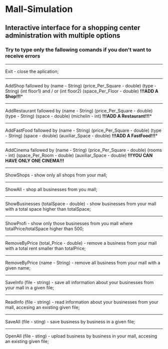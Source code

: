 # Mall-Simulation 

Interactive interface for a shopping center administration with multiple options
--------------------------------------------------------------------------------------
### Try to type only the fallowing comands if you don't want to receive errors
******************************************************
Exit - close the aplication;
******************************************************
AddShop fallowed by (name - String) (price_Per_Square - double) (type - String) (int floor1) and / or (int floor2) (space_Per_Floor - double)
  **********!!!ADD A Shop!!!***********
  ******************************************************
AddRestaurant fallowed by (name - String) (price_Per_Square - double) (type - String) (space - double) (michelin - int)
  **********!!!ADD A Restaurant!!!***********
  ******************************************************
AddFastFood fallowed by (name - String) (price_Per_Square - double) (type - String) (space - double) (auxiliar_Space - double)
  **********!!!ADD A FastFood!!!***********
  ******************************************************
AddCinema fallowed by (name - String) (price_Per_Square - double) (rooms - int) (space_Per_Room - double) (auxiliar_Space - double)
  **********!!!YOU CAN HAVE ONLY ONE CINEMA!!!**********
********************************************************
ShowShops - show only all shops from your mall;
********************************************************
ShowAll - shop all businesses from you mall;
********************************************************
ShowBusinesses (totalSpace - double) - show businesses from your mall with a total space higher than totalSpace;
********************************************************
ShowProfi - show only those businesses from you mall where totalPrice/totalSpace higher than 500;
********************************************************
RemoveByPrice (total_Price - double)  - remove a business from your mall  with a total rent smaller than totalPrice;
********************************************************
RemoveByPrice (name - String) - remove all business from your mall  with a given name;
********************************************************
SaveInfo (file - string) - save all information about your businesses from your mall in a given file;
********************************************************
ReadInfo (file - string) - read information about your businesses from your mall, accesing an existing given file;
********************************************************
SaveAll (file - sting) - save business by business in a given file;
********************************************************
OpenAll (file - sting) - upload business by business in your mall, accesing an existing given file;
